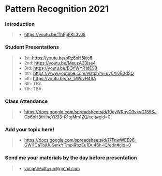 # Pattern Recognition 2021 
### Introduction
> * https://youtu.be/ThEpFKL3vJ8
### Student Presentations
> * 1st: https://youtu.be/pRz6oH5kjo8
> * 2nd: https://youtu.be/MeuzA30Ise4
> * 3rd: https://youtu.be/EQYWYR1dE98
> * 4th: https://www.youtube.com/watch?v=uv0Xi0B3dSQ
> * 5th: https://youtu.be/nZ_5WovH46A
> * 6th: TBA
> * 7th: TBA
### Class Attendance
> * https://docs.google.com/spreadsheets/d/10eyWRhyO3vkvG189SJGb6bH8tHiheYR33-R1tgMm1ZQ/edit#gid=0
### Add your topic here!
> * https://docs.google.com/spreadsheets/d/17FnwWEE96-GWI1CaTbjUuGmkYTmpIRbzEu1Du46h-lQ/edit#gid=0
### Send me your materials by the day before presentation
> * yungcheolbyun@gmail.com

